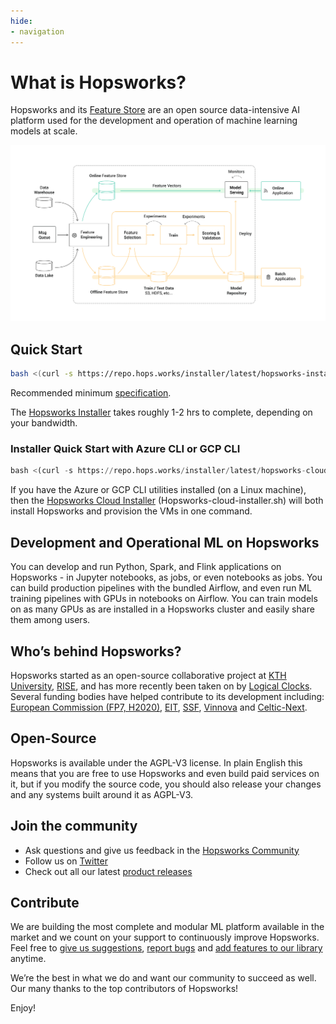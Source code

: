 ```yaml
---
hide:
- navigation
---
```


# What is Hopsworks?

Hopsworks and its [Feature Store](https://docs.hopsworks.ai/feature-store-api/latest/) are an open source data-intensive AI platform used for the development and operation of machine learning models at scale.

<img src="assets/images/architecture.svg">

<a name="quick"></a>
## Quick Start


```bash
bash <(curl -s https://repo.hops.works/installer/latest/hopsworks-installer.sh)
```
Recommended minimum [specification](https://hopsworks.readthedocs.io/en/stable/getting_started/installation_guide/platforms/hopsworks-installer.html#requirements).

The [Hopsworks Installer](https://hopsworks.readthedocs.io/en/stable/getting_started/installation_guide/platforms/hopsworks-installer.html) takes roughly 1-2 hrs to complete, depending on your bandwidth.


### Installer Quick Start with Azure CLI or GCP CLI

```python
bash <(curl -s https://repo.hops.works/installer/latest/hopsworks-cloud-installer.sh)
```
If you have the Azure or GCP CLI utilities installed (on a Linux machine), then the [Hopsworks Cloud Installer](https://hopsworks.readthedocs.io/en/stable/getting_started/installation_guide/platforms/hopsworks-cloud-installer.html) (Hopsworks-cloud-installer.sh) will both install Hopsworks and provision the VMs in one command.

## Development and Operational ML on Hopsworks
You can develop and run Python, Spark, and Flink applications on Hopsworks - in Jupyter notebooks, as jobs, or even notebooks as jobs. You can build production pipelines with the bundled Airflow, and even run ML training pipelines with GPUs in notebooks on Airflow. You can train models on as many GPUs as are installed in a Hopsworks cluster and easily share them among users.

## Who’s behind Hopsworks?
Hopsworks started as an open-source collaborative project at [KTH University](https://www.kth.se/en), [RISE](https://www.ri.se/en), and has more recently been taken on by [Logical Clocks](https://www.logicalclocks.com/). Several funding bodies have helped contribute to its development including: [European Commission (FP7, H2020)](https://ec.europa.eu/), [EIT](https://eit.europa.eu/), [SSF](https://strategiska.se/), [Vinnova](https://www.vinnova.se/) and [Celtic-Next](https://www.celticnext.eu/).


## Open-Source
Hopsworks is available under the AGPL-V3 license. In plain English this means that you are free to use Hopsworks and even build paid services on it, but if you modify the source code, you should also release your changes and any systems built around it as AGPL-V3.


## Join the community
-  Ask questions and give us feedback in the [Hopsworks Community](https://community.hopsworks.ai/)
- Follow us on [Twitter](https://twitter.com/hopsworks)
- Check out all our latest [product releases](https://github.com/logicalclocks/hopsworks/releases)


## Contribute
We are building the most complete and modular ML platform available in the market and we count on your support to continuously improve Hopsworks. Feel free to [give us suggestions](https://github.com/logicalclocks/feature-store-api), [report bugs](https://github.com/logicalclocks/feature-store-api/issues) and [add features to our library](https://github.com/logicalclocks/feature-store-api) anytime.

We’re the best in what we do and want our community to succeed as well.  
Our many thanks to the top contributors of Hopsworks!


Enjoy!
